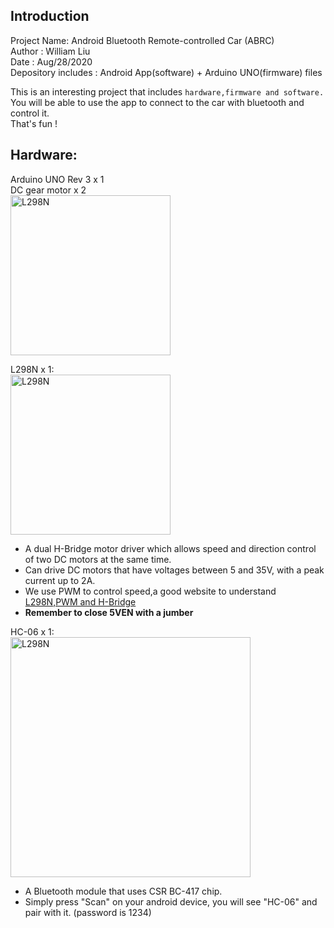 ## Introduction  
Project Name: Android Bluetooth Remote-controlled Car (ABRC)  
Author : William Liu  
Date : Aug/28/2020  
Depository includes : Android App(software) + Arduino UNO(firmware) files  

This is an interesting project that includes `hardware,firmware and software.`  
You will be able to use the app to connect to the car with bluetooth and control it.  
That's fun !  

## Hardware:  
Arduino UNO Rev 3 x 1  
DC gear motor x 2  
<img src="https://drive.google.com/uc?export=view&id=1OCxtIBjtbVYXp89iXSmIkKA6XPe_b_cu" width="256" title="L298N">  

L298N x 1:  
<img src="https://drive.google.com/uc?export=view&id=15L7OjhvyxIVTLsguzDvnxdhUIrZoXzcV" width="256" title="L298N">  
* A dual H-Bridge motor driver which allows speed and direction control of two DC motors at the same time.  
* Can drive DC motors that have voltages between 5 and 35V, with a peak current up to 2A.  
* We use PWM to control speed,a good website to understand [L298N,PWM and H-Bridge](https://lastminuteengineers.com/l298n-dc-stepper-driver-arduino-tutorial/)  
* **Remember to close 5VEN with a jumber**

HC-06 x 1:  
<img src="https://drive.google.com/uc?export=view&id=1aVFuakOrTW34kmkH0ub_FxJGJESoDFuP" width="384" title="L298N">  
* A Bluetooth module that uses CSR BC-417 chip.
* Simply press "Scan" on your android device, you will see "HC-06" and pair with it. (password is 1234)
